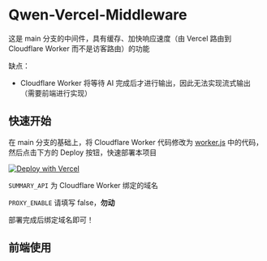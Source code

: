# Qwen-Vercel-Middleware

这是 main 分支的中间件，具有缓存、加快响应速度（由 Vercel 路由到 Cloudflare Worker 而不是访客路由）的功能

缺点：

- Cloudflare Worker 将等待 AI 完成后才进行输出，因此无法实现流式输出（需要前端进行实现）

## 快速开始

在 main 分支的基础上，将 Cloudflare Worker 代码修改为 [worker.js][1] 中的代码，然后点击下方的 Deploy 按钮，快速部署本项目

[![Deploy with Vercel](https://vercel.com/button)](https://vercel.com/new/clone?repository-url=https%3A%2F%2Fgithub.com%2FFloatSheep%2FQwen-Post-Summary%2Ftree%2Fvercel&env=SUMMARY_API,PROXY_ENABLE&envDescription=SUMMARY_API%20%E4%B8%BA%20Cloudflare%20Worker%20%E6%89%80%E7%BB%99%E5%87%BA%E7%9A%84%E5%9F%9F%E5%90%8D%EF%BC%8CPROXY_ENABLE%20%E8%AF%B7%E5%A1%AB%E5%86%99%20false)

`SUMMARY_API` 为 Cloudflare Worker 绑定的域名

`PROXY_ENABLE` 请填写 false，**勿动**

部署完成后绑定域名即可！

## 前端使用



[1]: </worker/worker.js>
